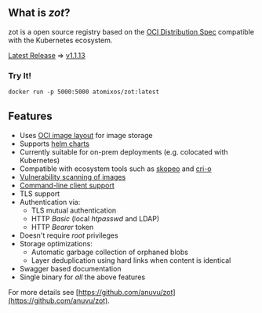 ## What is _zot_?

zot is a open source registry based on the [OCI Distribution Spec](https://github.com/opencontainers/distribution-spec) compatible with the Kubernetes ecosystem.

[Latest Release](https://github.com/anuvu/zot/releases/latest) => [v1.1.13](https://github.com/anuvu/zot/releases/tag/v1.1.13)


### Try It! 

```markdown
docker run -p 5000:5000 atomixos/zot:latest
```

## Features
* Uses [OCI image layout](https://github.com/opencontainers/image-spec/blob/master/image-layout.md) for image storage
* Supports [helm charts](https://helm.sh/docs/topics/registries/)
* Currently suitable for on-prem deployments (e.g. colocated with Kubernetes)
* Compatible with ecosystem tools such as [skopeo](#skopeo) and [cri-o](#cri-o)
* [Vulnerability scanning of images](#Scanning-images-for-known-vulnerabilities)
* [Command-line client support](#cli)
* TLS support
* Authentication via:
  * TLS mutual authentication
  * HTTP *Basic* (local _htpasswd_ and LDAP)
  * HTTP *Bearer* token
* Doesn't require _root_ privileges
* Storage optimizations:
  * Automatic garbage collection of orphaned blobs
  * Layer deduplication using hard links when content is identical
* Swagger based documentation
* Single binary for _all_ the above features

For more details see [https://github.com/anuvu/zot](https://github.com/anuvu/zot).
